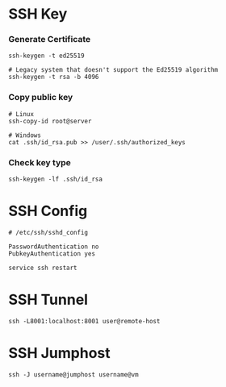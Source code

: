 # SSH Key
### Generate Certificate
```
ssh-keygen -t ed25519

# Legacy system that doesn't support the Ed25519 algorithm
ssh-keygen -t rsa -b 4096
```

### Copy public key
```
# Linux
ssh-copy-id root@server

# Windows
cat .ssh/id_rsa.pub >> /user/.ssh/authorized_keys
```

### Check key type
```
ssh-keygen -lf .ssh/id_rsa
```

# SSH Config
```
# /etc/ssh/sshd_config

PasswordAuthentication no
PubkeyAuthentication yes
```
```
service ssh restart
```

# SSH Tunnel
```
ssh -L8001:localhost:8001 user@remote-host
```

# SSH Jumphost
```
ssh -J username@jumphost username@vm
```
